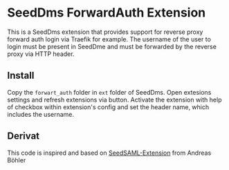 # SeedDms ForwardAuth Extension

This is a SeedDms extension that provides support for reverse proxy forward auth login via Traefik for example. The username of the user to login must be present in SeedDme and must be forwarded by the reverse proxy via HTTP header.

## Install

Copy the ``forwart_auth`` folder in ``ext`` folder of SeedDms. Open extesions settings and refresh extensions via button. Activate the extension with help of checkbox within extension's config and set the header name, which includes the username.

## Derivat 

This code is inspired and based on [SeedSAML-Extension](https://www.aboehler.at/hg/seedsaml/) from Andreas Böhler
